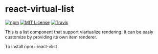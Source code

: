 # react-virtual-list
[![npm](https://img.shields.io/npm/v/react-list.svg?style=flat-square)](http://npm.im/react-list)
[![MIT License](https://img.shields.io/npm/l/react-list.svg?style=flat-square)](http://opensource.org/licenses/MIT)
[![Travis](https://travis-ci.org/guiqui/react-virtual-list.svg?style=flat-square)](https://travis-ci.org/guiqui/react-virtual-list)

This is a list component that support viartualize rendering.
It can be easly customize by providing its own item renderer.

To install
npm i react-vlist

